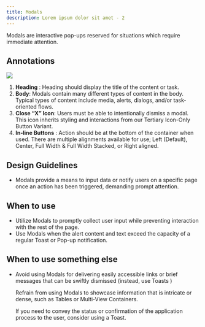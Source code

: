 ```yaml
---
title: Modals
description: Lorem ipsum dolor sit amet - 2
---
```

Modals are interactive pop-ups reserved for situations which require immediate attention.



## Annotations

![](/modal.svg)

1. **Heading** : Heading should display the title of the content or task.
2. **Body**: Modals contain many different types of content in the body. Typical types of content include media, alerts, dialogs, and/or task-oriented flows.
3. **Close “X” Icon**: Users must be able to intentionally dismiss a modal. This icon inherits styling and interactions from our Tertiary Icon-Only Button Variant.
4. **In-line Buttons** : Action should be at the bottom of the container when used. There are multiple alignments available for use; Left (Default), Center, Full Width & Full Width Stacked, or Right aligned.



## Design Guidelines

* Modals provide a means to input data or notify users on a specific page once an action has been triggered, demanding prompt attention.

## When to use

* Utilize Modals to promptly collect user input while preventing interaction with the rest of the page.
* Use Modals when the alert content and text exceed the capacity of a regular Toast or Pop-up notification.

## When to use something else

* Avoid using Modals for delivering easily accessible links or brief messages that can be swiftly dismissed (instead, use Toasts )

  Refrain from using Modals to showcase information that is intricate or dense, such as Tables or Multi-View Containers.

  If you need to convey the status or confirmation of the application process to the user, consider using a Toast.